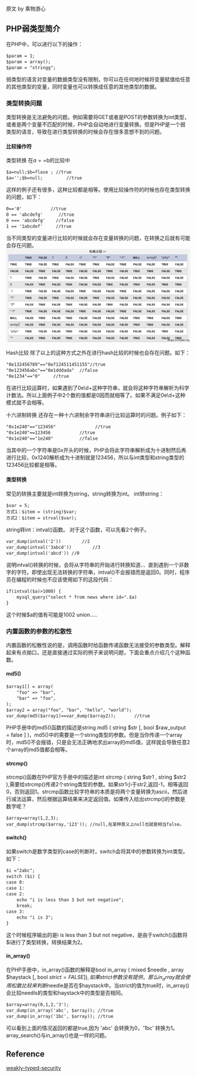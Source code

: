 原文 by 乘物游心

## PHP弱类型简介
在PHP中，可以进行以下的操作：
```
$param = 1;
$param = array();
$param = "stringg";
```

弱类型的语言对变量的数据类型没有限制，你可以在任何地时候将变量赋值给任意的其他类型的变量，同时变量也可以转换成任意的其他类型的数据。
### 类型转换问题
类型转换是无法避免的问题。例如需要将GET或者是POST的参数转换为int类型，或者是两个变量不匹配的时候，PHP会自动地进行变量转换。但是PHP是一个弱类型的语言，导致在进行类型转换的时候会存在很多意想不到的问题。
#### 比较操作符
类型转换
在$a==$b的比较中
```
$a=null;$b=flase ; //true
$a='';$b=null;         //true
```
这样的例子还有很多，这种比较都是相等。使用比较操作符的时候也存在类型转换的问题，如下：
```
0=='0'           //true
0 == 'abcdefg'      //true
0 === 'abcdefg'    //false
1 == '1abcdef'     //true
```
当不同类型的变量进行比较的时候就会存在变量转换的问题，在转换之后就有可能会存在问题。
![phptype](../pictures/phptype1.png)

Hash比较
除了以上的这种方式之外在进行hash比较的时候也会存在问题。如下：
```
"0e132456789"=="0e7124511451155"//true
"0e123456abc"=="0e1dddada"  //false
"0e1234"=="0"     //true
```
在进行比较运算时，如果遇到了0e\d+这种字符串，就会将这种字符串解析为科学计数法。所以上面例子中2个数的值都是0因而就相等了。如果不满足0e\d+这种模式就不会相等。

十六进制转换
还存在一种十六进制余字符串进行比较运算时的问题。例子如下：
```
"0x1e240"=="123456"               //true
"0x1e240"==123456           //true
"0x1e240"=="1e240"          //false
```
当其中的一个字符串是0x开头的时候，PHP会将此字符串解析成为十进制然后再进行比较，0x1240解析成为十进制就是123456，所以与int类型和string类型的123456比较都是相等。

#### 类型转换
常见的转换主要就是int转换为string，string转换为int。
int转string：
```
$var = 5;
方式1：$item = (string)$var;
方式2：$item = strval($var);
```
string转int：intval()函数。
对于这个函数，可以先看2个例子。
```
var_dump(intval('2'))        //2
var_dump(intval('3abcd'))        //3
var_dump(intval('abcd')) //0
```

说明intval()转换的时候，会将从字符串的开始进行转换知道、、直到遇到一个非数字的字符。即使出现无法转换的字符串，intval()不会报错而是返回0。同时，程序员在编程的时候也不应该使用如下的这段代码：

```
if(intval($a)>1000) {
    mysql_query("select * from news where id=".$a)
}
```
这个时候$a的值有可能是1002 union…..

### 内置函数的参数的松散性
内置函数的松散性说的是，调用函数时给函数传递函数无法接受的参数类型。解释起来有点拗口，还是直接通过实际的例子来说明问题，下面会重点介绍几个这种函数。
#### md5()
```
$array1[] = array(
    "foo" => "bar",
    "bar" => "foo",
);
$array2 = array("foo", "bar", "hello", "world");
var_dump(md5($array1)==var_dump($array2));       //true
```
PHP手册中的md5()函数的描述是string md5 ( string $str [, bool $raw_output = false ] )，md5()中的需要是一个string类型的参数。但是当你传递一个array时，md5()不会报错，只是会无法正确地求出array的md5值，这样就会导致任意2个array的md5值都会相等。

#### strcmp()
strcmp()函数在PHP官方手册中的描述是int strcmp ( string $str1 , string $str2 ),需要给strcmp()传递2个string类型的参数。如果str1小于str2,返回-1，相等返回0，否则返回1。strcmp函数比较字符串的本质是将两个变量转换为ascii，然后进行减法运算，然后根据运算结果来决定返回值。如果传入给出strcmp()的参数是数字呢？
```
$array=array(1,2,3);
var_dump(strcmp($array,'123')); //null,在某种意义上null也就是相当false。
```
#### switch()
如果switch是数字类型的case的判断时，switch会将其中的参数转换为int类型。如下：
```
$i ="2abc";
switch ($i) {
case 0:
case 1:
case 2:
    echo "i is less than 3 but not negative";
    break;
case 3:
    echo "i is 3";
}
```

这个时候程序输出的是i is less than 3 but not negative，是由于switch()函数将$i进行了类型转换，转换结果为2。

#### in_array()
在PHP手册中，in_array()函数的解释是bool in_array ( mixed $needle , array $haystack [, bool $strict = FALSE ] ),如果strict参数没有提供，那么in_array就会使用松散比较来判断$needle是否在$haystack中。当strict的值为true时，in_array()会比较needls的类型和haystack中的类型是否相同。

```
$array=array(0,1,2,'3');
var_dump(in_array('abc', $array)); //true
var_dump(in_array('1bc', $array)); //true
```
可以看到上面的情况返回的都是true,因为 'abc' 会转换为0，'1bc' 转换为1。array_search()与in_array()也是一样的问题。

## Reference
[weakly-typed-security](http://blog.spoock.com/2016/06/25/weakly-typed-security/)